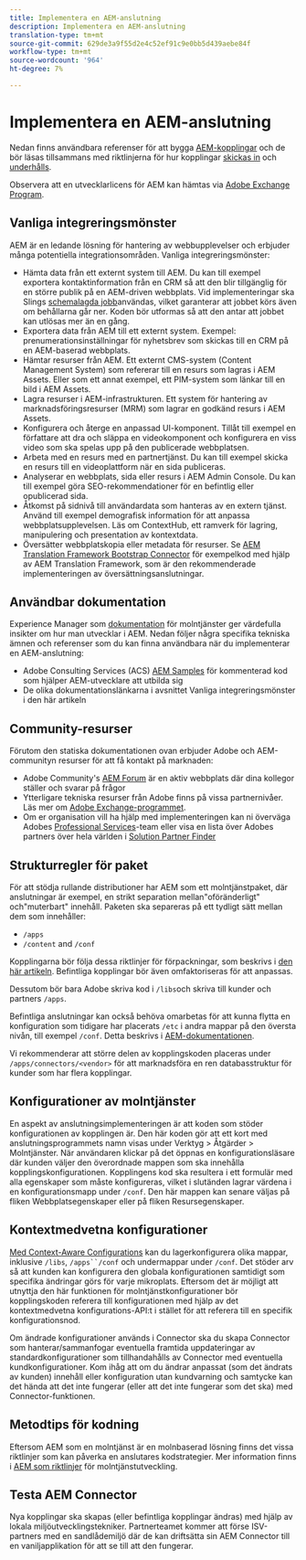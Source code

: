 ```yaml
---
title: Implementera en AEM-anslutning
description: Implementera en AEM-anslutning
translation-type: tm+mt
source-git-commit: 629de3a9f55d2e4c52ef91c9e0bb5d439aebe84f
workflow-type: tm+mt
source-wordcount: '964'
ht-degree: 7%

---
```



Implementera en AEM-anslutning
=============================

Nedan finns användbara referenser för att bygga [AEM-kopplingar](https://www.adobe.io/apis/experiencecloud/aem/aemconnectors.html) och de bör läsas tillsammans med riktlinjerna för hur kopplingar [skickas in](submit.md) och [underhålls](maintain.md).

Observera att en utvecklarlicens för AEM kan hämtas via [Adobe Exchange Program](https://marketing.adobe.com/resources/content/resources/exchange-partner-program.html).

Vanliga integreringsmönster
---------------------------

AEM är en ledande lösning för hantering av webbupplevelser och erbjuder många potentiella integrationsområden. Vanliga integreringsmönster:

* Hämta data från ett externt system till AEM. Du kan till exempel exportera kontaktinformation från en CRM så att den blir tillgänglig för en större publik på en AEM-driven webbplats.  Vid implementeringar ska Slings [schemalagda jobb](https://sling.apache.org/documentation/bundles/apache-sling-eventing-and-job-handling.html#scheduled-jobs)användas, vilket garanterar att jobbet körs även om behållarna går ner. Koden bör utformas så att den antar att jobbet kan utlösas mer än en gång.
* Exportera data från AEM till ett externt system. Exempel: prenumerationsinställningar för nyhetsbrev som skickas till en CRM på en AEM-baserad webbplats.
* Hämtar resurser från AEM. Ett externt CMS-system (Content Management System) som refererar till en resurs som lagras i AEM Assets. Eller som ett annat exempel, ett PIM-system som länkar till en bild i AEM Assets.
* Lagra resurser i AEM-infrastrukturen. Ett system för hantering av marknadsföringsresurser (MRM) som lagrar en godkänd resurs i AEM Assets.
* Konfigurera och återge en anpassad UI-komponent. Tillåt till exempel en författare att dra och släppa en videokomponent och konfigurera en viss video som ska spelas upp på den publicerade webbplatsen.
* Arbeta med en resurs med en partnertjänst. Du kan till exempel skicka en resurs till en videoplattform när en sida publiceras.
* Analyserar en webbplats, sida eller resurs i AEM Admin Console. Du kan till exempel göra SEO-rekommendationer för en befintlig eller opublicerad sida.
* Åtkomst på sidnivå till användardata som hanteras av en extern tjänst. Använd till exempel demografisk information för att anpassa webbplatsupplevelsen. Läs om ContextHub, ett ramverk för lagring, manipulering och presentation av kontextdata.
* Översätter webbplatskopia eller metadata för resurser. Se [AEM Translation Framework Bootstrap Connector](https://github.com/Adobe-Marketing-Cloud/aem-translation-framework-bootstrap-connector) för exempelkod med hjälp av AEM Translation Framework, som är den rekommenderade implementeringen av översättningsanslutningar.


Användbar dokumentation
--------------------

Experience Manager som [dokumentation](../overview/introduction.md) för molntjänster ger värdefulla insikter om hur man utvecklar i AEM. Nedan följer några specifika tekniska ämnen och referenser som du kan finna användbara när du implementerar en AEM-anslutning:

* Adobe Consulting Services (ACS) [AEM Samples](http://adobe-consulting-services.github.io/acs-aem-samples/) för kommenterad kod som hjälper AEM-utvecklare att utbilda sig
* De olika dokumentationslänkarna i avsnittet Vanliga integreringsmönster i den här artikeln

Community-resurser
--------------------

Förutom den statiska dokumentationen ovan erbjuder Adobe och AEM-communityn resurser för att få kontakt på marknaden:

* Adobe Community&#39;s [AEM Forum](http://help-forums.adobe.com/content/adobeforums/en/experience-manager-forum/adobe-experience-manager.html) är en aktiv webbplats där dina kollegor ställer och svarar på frågor
* Ytterligare tekniska resurser från Adobe finns på vissa partnernivåer. Läs mer om [Adobe Exchange-programmet](https://marketing.adobe.com/resources/content/resources/exchange-partner-program.html).
* Om er organisation vill ha hjälp med implementeringen kan ni överväga Adobes [Professional Services](http://www.adobe.com/se/marketing-cloud/service-support/professional-consulting-training.html)-team eller visa en lista över Adobes partners över hela världen i [Solution Partner Finder](https://solutionpartners.adobe.com/home/partnerFinder.html)

Strukturregler för paket
-----------------------

För att stödja rullande distributioner har AEM som ett molntjänstpaket, där anslutningar är exempel, en strikt separation mellan&quot;oföränderligt&quot; och&quot;muterbart&quot; innehåll. Paketen ska separeras på ett tydligt sätt mellan dem som innehåller:

* `/apps`
* `/content` and `/conf`

Kopplingarna bör följa dessa riktlinjer för förpackningar, som beskrivs i [den här artikeln](/help/implementing/developing/introduction/aem-project-content-package-structure.md). Befintliga kopplingar bör även omfaktoriseras för att anpassas.

Dessutom bör bara Adobe skriva kod i `/libs`och skriva till kunder och partners `/apps`.

Befintliga anslutningar kan också behöva omarbetas för att kunna flytta en konfiguration som tidigare har placerats `/etc` i andra mappar på den översta nivån, till exempel `/conf`. Detta beskrivs i [AEM-dokumentationen](https://helpx.adobe.com/experience-manager/6-5/sites/deploying/using/repository-restructuring.html).

Vi rekommenderar att större delen av kopplingskoden placeras under `/apps/connectors/<vendor>` för att marknadsföra en ren databasstruktur för kunder som har flera kopplingar.

Konfigurationer av molntjänster
-----------------------------

En aspekt av anslutningsimplementeringen är att koden som stöder konfigurationen av kopplingen är. Den här koden gör att ett kort med anslutningsprogrammets namn visas under Verktyg > Åtgärder > Molntjänster. När användaren klickar på det öppnas en konfigurationsläsare där kunden väljer den överordnade mappen som ska innehålla kopplingskonfigurationen. Kopplingens kod ska resultera i ett formulär med alla egenskaper som måste konfigureras, vilket i slutänden lagrar värdena i en konfigurationsmapp under `/conf`. Den här mappen kan senare väljas på fliken Webbplatsegenskaper eller på fliken Resursegenskaper.


Kontextmedvetna konfigurationer
-----------------------------

[Med Context-Aware Configurations](https://sling.apache.org/documentation/bundles/context-aware-configuration/context-aware-configuration.html) kan du lagerkonfigurera olika mappar, inklusive `/libs`, `/apps``/conf` och undermappar under `/conf`. Det stöder arv så att kunden kan konfigurera den globala konfigurationen samtidigt som specifika ändringar görs för varje mikroplats. Eftersom det är möjligt att utnyttja den här funktionen för molntjänstkonfigurationer bör kopplingskoden referera till konfigurationen med hjälp av det kontextmedvetna konfigurations-API:t i stället för att referera till en specifik konfigurationsnod.

Om ändrade konfigurationer används i Connector ska du skapa Connector som hanterar/sammanfogar eventuella framtida uppdateringar av standardkonfigurationer som tillhandahålls av Connector med eventuella kundkonfigurationer. Kom ihåg att om du ändrar anpassat (som det ändrats av kunden) innehåll eller konfiguration utan kundvarning och samtycke kan det hända att det inte fungerar (eller att det inte fungerar som det ska) med Connector-funktionen.

Metodtips för kodning
----------------------

Eftersom AEM som en molntjänst är en molnbaserad lösning finns det vissa riktlinjer som kan påverka en anslutares kodstrategier. Mer information finns i [AEM som riktlinjer](/help/implementing/developing/introduction/development-guidelines.md) för molntjänstutveckling.

Testa AEM Connector
-------------------------

Nya kopplingar ska skapas (eller befintliga kopplingar ändras) med hjälp av lokala miljöutvecklingstekniker. Partnerteamet kommer att förse ISV-partners med en sandlådemiljö där de kan driftsätta sin AEM Connector till en vaniljapplikation för att se till att den fungerar.
